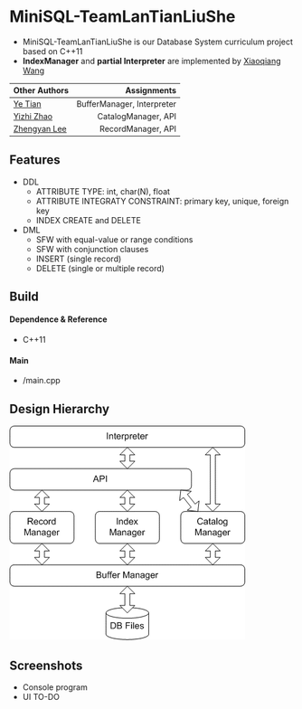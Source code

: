 # MiniSQL-TeamLanTianLiuShe

- MiniSQL-TeamLanTianLiuShe is our Database System curriculum project based on C++11
- **IndexManager** and **partial Interpreter** are implemented by [Xiaoqiang Wang](https://robert-xiaoqiang.github.io/)


|Other Authors| Assignments|
|:-----|-----:|
|[Ye Tian]()|BufferManager, Interpreter |
|[Yizhi Zhao]()|CatalogManager, API |
|[Zhengyan Lee]()| RecordManager, API|


## Features
- DDL
   - ATTRIBUTE TYPE: int, char(N), float
   - ATTRIBUTE INTEGRATY CONSTRAINT: primary key, unique, foreign key 
   - INDEX CREATE and DELETE
- DML
   - SFW with equal-value or range conditions
   - SFW with conjunction clauses
   - INSERT (single record)
   - DELETE (single or multiple record) 
## Build
#### Dependence & Reference
- C++11

#### Main
- /main.cpp

## Design Hierarchy
![1](image/1.png  "1")

## Screenshots
- Console program 
- UI TO-DO
